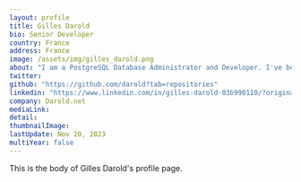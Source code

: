 ```yaml
---
layout: profile
title: Gilles Darold
bio: Senior Developer
country: France
address: France
image: /assets/img/gilles_darold.png
about: "I am a PostgreSQL Database Administrator and Developer. I've been working in the world of PostgreSQL and Linux for over 20 years and have worked on many different projects covering PostgreSQL administration, performance tuning, advanced backup and recovery, replication, and high Availability. I have also 20 years of experiences in different areas related to System and Network. I use PostgreSQL since 1995, since this time I've created some well known tools around PostgreSQL like pgBadger for log analysis, Ora2Pg to migrate Oracle database and more recently pgCluu, pgFormatter and some useful PostgreSQL extensions. I've also contributed to PostgreSQL, pgPool-II and OpenLDAP code to name a few."
twitter: 
github: "https://github.com/darold?tab=repositories"
linkedin: "https://www.linkedin.com/in/gilles-darold-03b990110/?originalSubdomain=fr"
company: Darold.net
mediaLink:
detail: 
thumbnailImage:
lastUpdate: Nov 20, 2023
multiYear: false
---
```


This is the body of Gilles Darold's profile page.

